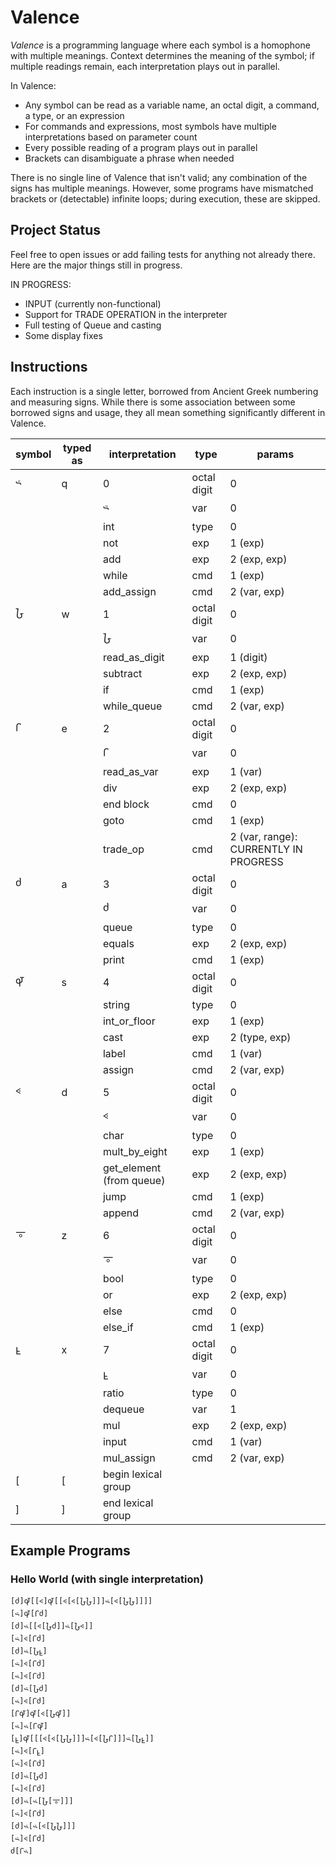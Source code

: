 # Valence

*Valence* is a programming language where each symbol is a homophone with multiple meanings. Context determines the meaning of the symbol; if multiple readings remain, each interpretation plays out in parallel.

In Valence:
* Any symbol can be read as a variable name, an octal digit, a command, a type, or an expression
* For commands and expressions, most symbols have multiple interpretations based on parameter count
* Every possible reading of a program plays out in parallel
* Brackets can disambiguate a phrase when needed

There is no single line of Valence that isn't valid; any combination of the signs has multiple meanings. However, some programs have mismatched brackets or (detectable) infinite loops; during execution, these are skipped.

## Project Status

Feel free to open issues or add failing tests for anything not already there. Here are the major things still in progress.

IN PROGRESS: 
* INPUT (currently non-functional)
* Support for TRADE OPERATION in the interpreter
* Full testing of Queue and casting
* Some display fixes

## Instructions

Each instruction is a single letter, borrowed from Ancient Greek numbering and measuring signs. While there is some association between some borrowed signs and usage, they all mean something significantly different in Valence.

symbol | typed as | interpretation | type | params 
---|---|---|---|---|
𐅶 | q | 0 | octal digit | 0
  |  |   |  𐅶 | var | 0
  |  |   | int | type | 0
  |  |   | not | exp | 1 (exp)
  |  |   | add | exp | 2 (exp, exp)
  |  |   | while | cmd | 1 (exp)
  |  |   | add_assign | cmd | 2 (var, exp)
𐆇 | w | 1 | octal digit | 0
  |  |  | 𐆇 | var | 0
  |  |  | read_as_digit | exp | 1 (digit)
  |  |  | subtract | exp | 2 (exp, exp)
  |  |  | if | cmd | 1 (exp)
  |  |  | while_queue | cmd | 2 (var, exp)
𐅾 | e | 2 | octal digit | 0
  |  |  | 𐅾 | var | 0
  |  |  | read_as_var | exp | 1 (var)
  |  |  | div | exp | 2 (exp, exp)
  |  |  | end block | cmd | 0
  |  |  | goto | cmd | 1 (exp)
  |  |  | trade_op | cmd | 2 (var, range): CURRENTLY IN PROGRESS
𐆋 | a | 3 | octal digit | 0
  |  |  | 𐆋 | var | 0
  |  |  | queue | type | 0
  |  |  | equals | exp | 2 (exp, exp)
  |  |  | print | cmd | 1 (exp)
𐆉 | s | 4 | octal digit | 0
  |  |  | string | type | 0
  |  |  | int_or_floor | exp | 1 (exp)
  |  |  | cast | exp | 2 (type, exp)
  |  |  | label | cmd | 1 (var)
  |  |  | assign | cmd | 2 (var, exp)
𐅻 | d | 5 | octal digit | 0
  |  |  | 𐅻 | var | 0
  |  |  | char | type | 0
  |  |  | mult_by_eight | exp | 1 (exp) 
  |  |  | get_element (from queue) | exp | 2 (exp, exp)
  |  |  | jump | cmd | 1 (exp)
  |  |  | append | cmd | 2 (var, exp)
𐆊 | z | 6 | octal digit | 0
  |  |  | 𐆊 | var | 0
  |  |  | bool | type | 0
  |  |  | or | exp | 2 (exp, exp)
  |  |  | else | cmd | 0
  |  |  | else_if | cmd | 1 (exp)
𐆁 | x | 7 | octal digit | 0
  |  |  | 𐆁 | var | 0
  |  |  | ratio | type | 0
  |  |  | dequeue | var | 1
  |  |  | mul | exp | 2 (exp, exp)
  |  |  | input | cmd | 1 (var)
  |  |  | mul_assign | cmd | 2 (var, exp)
[ | [ | begin lexical group
] | ] | end lexical group

## Example Programs

### Hello World (with single interpretation)

```
[𐆋]𐆉[[𐅻]𐆉[[𐅻[𐅻[𐆇𐆇]]]𐅶[𐅻[𐆇𐆇]]]]
[𐅶]𐆉[𐅾𐆋]
[𐆋]𐅶[[𐅻[𐆇𐆋]]𐅶[𐆇𐅻]]
[𐅶]𐅻[𐅾𐆋]
[𐆋]𐅶[𐆇𐆁]
[𐅶]𐅻[𐅾𐆋]
[𐅶]𐅻[𐅾𐆋]
[𐆋]𐅶[𐆇𐆋]
[𐅶]𐅻[𐅾𐆋]
[𐅾𐆉]𐆉[𐅻[𐆇𐆉]]
[𐅶]𐅶[𐅾𐆉]
[𐆁]𐆉[[[𐅻[𐅻[𐆇𐆇]]]𐅶[𐅻[𐆇𐅾]]]𐅶[𐆇𐆁]]
[𐅶]𐅻[𐅾𐆁]
[𐅶]𐅻[𐅾𐆋]
[𐆋]𐅶[𐆇𐆋]
[𐅶]𐅻[𐅾𐆋]
[𐆋]𐅶[𐅶[𐆇[𐆊]]]
[𐅶]𐅻[𐅾𐆋]
[𐆋]𐅶[𐅶[𐅻[𐆇𐆇]]]
[𐅶]𐅻[𐅾𐆋]
𐆋[𐅾𐅶]
```
